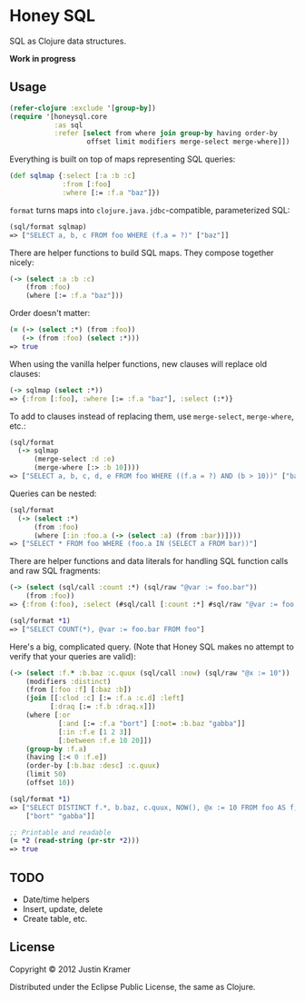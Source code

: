 # Honey SQL

SQL as Clojure data structures.

**Work in progress**

## Usage

```clj
(refer-clojure :exclude '[group-by])
(require '[honeysql.core
           :as sql
           :refer [select from where join group-by having order-by
                   offset limit modifiers merge-select merge-where]])
```

Everything is built on top of maps representing SQL queries:

```clj
(def sqlmap {:select [:a :b :c]
             :from [:foo]
             :where [:= :f.a "baz"]})
```

`format` turns maps into `clojure.java.jdbc`-compatible, parameterized SQL:

```clj
(sql/format sqlmap)
=> ["SELECT a, b, c FROM foo WHERE (f.a = ?)" ["baz"]]
```

There are helper functions to build SQL maps. They compose together nicely:

```clj
(-> (select :a :b :c)
    (from :foo)
    (where [:= :f.a "baz"]))
```

Order doesn't matter:

```clj
(= (-> (select :*) (from :foo))
   (-> (from :foo) (select :*)))
=> true
```

When using the vanilla helper functions, new clauses will replace old clauses:

```clj
(-> sqlmap (select :*))
=> {:from [:foo], :where [:= :f.a "baz"], :select (:*)}
```

To add to clauses instead of replacing them, use `merge-select`, `merge-where`, etc.:

```clj
(sql/format
  (-> sqlmap
      (merge-select :d :e)
      (merge-where [:> :b 10])))
=> ["SELECT a, b, c, d, e FROM foo WHERE ((f.a = ?) AND (b > 10))" ["baz"]]
```

Queries can be nested:

```clj
(sql/format
  (-> (select :*)
      (from :foo)
      (where [:in :foo.a (-> (select :a) (from :bar))])))
=> ["SELECT * FROM foo WHERE (foo.a IN (SELECT a FROM bar))"]
```

There are helper functions and data literals for handling SQL function
calls and raw SQL fragments:

```clj
(-> (select (sql/call :count :*) (sql/raw "@var := foo.bar"))
    (from :foo))
=> {:from (:foo), :select (#sql/call [:count :*] #sql/raw "@var := foo.bar")}

(sql/format *1)
=> ["SELECT COUNT(*), @var := foo.bar FROM foo"]
```

Here's a big, complicated query. (Note that Honey SQL makes no attempt to verify that your queries are valid):

```clj
(-> (select :f.* :b.baz :c.quux (sql/call :now) (sql/raw "@x := 10"))
    (modifiers :distinct)
    (from [:foo :f] [:baz :b])
    (join [[:clod :c] [:= :f.a :c.d] :left]
          [:draq [:= :f.b :draq.x]])
    (where [:or
            [:and [:= :f.a "bort"] [:not= :b.baz "gabba"]]
            [:in :f.e [1 2 3]]
            [:between :f.e 10 20]])
    (group-by :f.a)
    (having [:< 0 :f.e])
    (order-by [:b.baz :desc] :c.quux)
    (limit 50)
    (offset 10))

(sql/format *1)
=> ["SELECT DISTINCT f.*, b.baz, c.quux, NOW(), @x := 10 FROM foo AS f, baz AS b LEFT JOIN clod AS c ON (f.a = c.d) JOIN draq ON (f.b = draq.x) WHERE (((f.a = ?) AND (b.baz != ?)) OR (f.e IN (1, 2, 3)) OR f.e BETWEEN 10 AND 20) ORDER BY b.baz DESC, c.quux LIMIT 50 OFFSET 10"
    ["bort" "gabba"]]

;; Printable and readable
(= *2 (read-string (pr-str *2)))
=> true
```

## TODO

* Date/time helpers
* Insert, update, delete
* Create table, etc.

## License

Copyright © 2012 Justin Kramer

Distributed under the Eclipse Public License, the same as Clojure.
